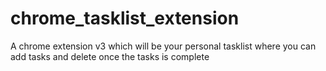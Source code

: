 # chrome_tasklist_extension
A chrome extension v3 which will be your personal tasklist where you can add tasks and delete once the tasks is complete
